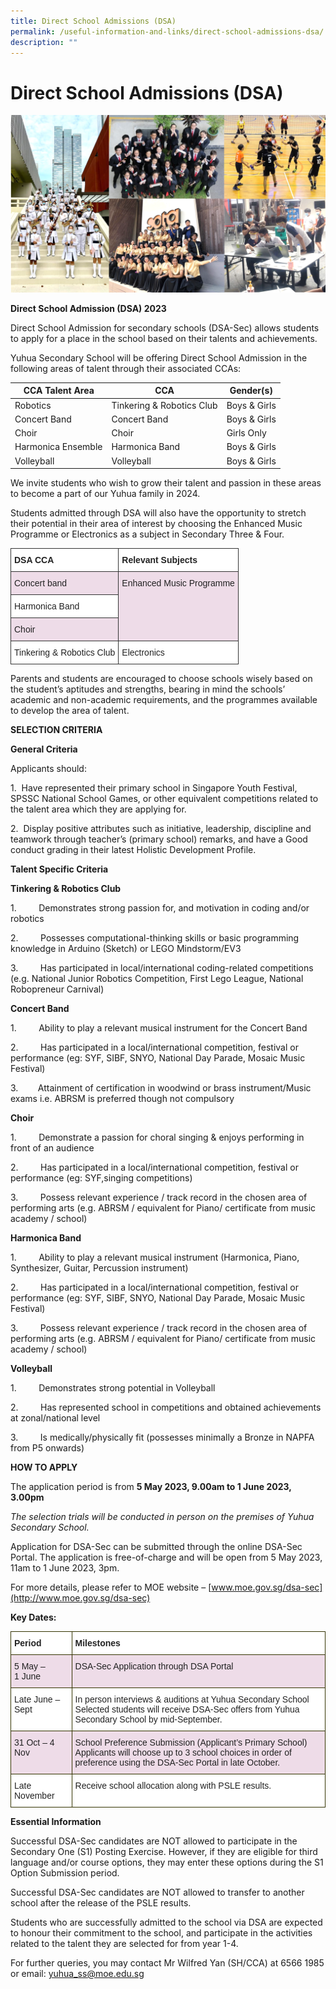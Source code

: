 ```yaml
---
title: Direct School Admissions (DSA)
permalink: /useful-information-and-links/direct-school-admissions-dsa/
description: ""
---
```

# **Direct School Admissions (DSA)**

![](/images/CCA%20achievements.png)

**Direct School Admission (DSA) 2023**

Direct School Admission for secondary schools (DSA-Sec) allows students to apply for a place in the school based on their talents and achievements.

Yuhua Secondary School will be offering Direct School Admission in the following areas of talent through their associated CCAs:



| CCA Talent Area | CCA | Gender(s) |
| -------- | -------- | -------- |
| Robotics     | Tinkering &amp; Robotics Club     | Boys &amp; Girls     |
| Concert Band    | Concert Band     | Boys &amp; Girls     |
| Choir     | Choir     | Girls Only     |
| Harmonica Ensemble     | Harmonica Band     | Boys &amp; Girls     |
| Volleyball     | Volleyball     | Boys &amp; Girls     |

We invite students who wish to grow their talent and passion in these areas to become a part of our Yuhua family in 2024.

Students admitted through DSA will also have the opportunity to stretch their potential in their area of interest by choosing the Enhanced Music Programme or Electronics as a subject in Secondary Three &amp; Four.

<table style="border-collapse:collapse;border-spacing:0" class="tg"><thead><tr><th style="background-color:#FFF;border-color:#333333;border-style:solid;border-width:1px;color:#222;font-family:Arial, sans-serif;font-size:14px;font-weight:bold;overflow:hidden;padding:10px 5px;text-align:left;vertical-align:top;word-break:normal">DSA CCA</th><th style="background-color:#FFF;border-color:#333333;border-style:solid;border-width:1px;color:#222;font-family:Arial, sans-serif;font-size:14px;font-weight:bold;overflow:hidden;padding:10px 5px;text-align:left;vertical-align:top;word-break:normal">Relevant Subjects</th></tr></thead><tbody><tr><td style="background-color:#EEDCE8;border-color:#333333;border-style:solid;border-width:1px;color:#222;font-family:Arial, sans-serif;font-size:14px;overflow:hidden;padding:10px 5px;text-align:left;vertical-align:top;word-break:normal">Concert band</td><td style="background-color:#EEDCE8;border-color:#333333;border-style:solid;border-width:1px;color:#222;font-family:Arial, sans-serif;font-size:14px;overflow:hidden;padding:10px 5px;text-align:left;vertical-align:top;word-break:normal" rowspan="3">Enhanced Music Programme</td></tr><tr><td style="background-color:#FFF;border-color:#333333;border-style:solid;border-width:1px;color:#222;font-family:Arial, sans-serif;font-size:14px;overflow:hidden;padding:10px 5px;text-align:left;vertical-align:top;word-break:normal">Harmonica Band</td></tr><tr><td style="background-color:#EEDCE8;border-color:#333333;border-style:solid;border-width:1px;color:#222;font-family:Arial, sans-serif;font-size:14px;overflow:hidden;padding:10px 5px;text-align:left;vertical-align:top;word-break:normal">Choir</td></tr><tr><td style="background-color:#FFF;border-color:#333333;border-style:solid;border-width:1px;color:#222;font-family:Arial, sans-serif;font-size:14px;overflow:hidden;padding:10px 5px;text-align:left;vertical-align:top;word-break:normal">Tinkering &amp; Robotics Club</td><td style="background-color:#FFF;border-color:#333333;border-style:solid;border-width:1px;color:#222;font-family:Arial, sans-serif;font-size:14px;overflow:hidden;padding:10px 5px;text-align:left;vertical-align:top;word-break:normal">Electronics</td></tr></tbody></table>


Parents and students are encouraged to choose schools wisely based on the student’s aptitudes and strengths, bearing in mind the schools’ academic and non-academic requirements, and the programmes available to develop the area of talent.

**SELECTION CRITERIA**

**General Criteria**

Applicants should:

1.&nbsp; Have represented their primary school in Singapore Youth Festival, SPSSC National School Games, or other equivalent competitions related to the talent area which they are applying for.

2.&nbsp; Display positive attributes such as initiative, leadership, discipline and teamwork through teacher’s (primary school) remarks, and have a Good conduct grading in their latest Holistic Development Profile.

**Talent Specific Criteria**

**Tinkering &amp; Robotics Club**

1.&nbsp;&nbsp;&nbsp;&nbsp;&nbsp;&nbsp;&nbsp;&nbsp; Demonstrates strong passion for, and motivation in coding and/or robotics

2.&nbsp;&nbsp;&nbsp;&nbsp;&nbsp;&nbsp;&nbsp;&nbsp; Possesses computational-thinking skills or basic programming knowledge in Arduino (Sketch) or LEGO Mindstorm/EV3

3.&nbsp; &nbsp;&nbsp;&nbsp;&nbsp;&nbsp;&nbsp; Has participated in local/international coding-related competitions (e.g. National Junior Robotics Competition, First Lego League, National Robopreneur Carnival)&nbsp;

**Concert Band**

1.&nbsp;&nbsp;&nbsp;&nbsp;&nbsp;&nbsp;&nbsp;&nbsp; Ability to play a relevant musical instrument for the Concert Band

2.&nbsp;&nbsp;&nbsp;&nbsp;&nbsp;&nbsp;&nbsp;&nbsp; Has participated in a local/international competition, festival or performance (eg: SYF, SIBF, SNYO, National Day Parade, Mosaic Music Festival)

3.&nbsp;&nbsp;&nbsp;&nbsp;&nbsp;&nbsp;&nbsp; Attainment of certification in woodwind or brass instrument/Music exams i.e. ABRSM is preferred though not compulsory

**Choir**

1.&nbsp;&nbsp;&nbsp;&nbsp;&nbsp;&nbsp;&nbsp;&nbsp; Demonstrate a passion for choral singing &amp; enjoys performing in front of an audience

2.&nbsp;&nbsp;&nbsp;&nbsp;&nbsp;&nbsp;&nbsp;&nbsp; Has participated in a local/international competition, festival or performance (eg: SYF,singing competitions)

3.&nbsp;&nbsp;&nbsp;&nbsp;&nbsp;&nbsp;&nbsp;&nbsp; Possess relevant experience / track record in the chosen area of performing arts (e.g. ABRSM / equivalent for Piano/ certificate from music academy / school)

**Harmonica Band**

1.&nbsp;&nbsp;&nbsp;&nbsp;&nbsp;&nbsp;&nbsp;&nbsp; Ability to play a relevant musical instrument (Harmonica, Piano, Synthesizer, Guitar, Percussion instrument)

2.&nbsp;&nbsp;&nbsp;&nbsp;&nbsp;&nbsp;&nbsp;&nbsp; Has participated in a local/international competition, festival or performance (eg: SYF, SIBF, SNYO, National Day Parade, Mosaic Music Festival)

3.&nbsp;&nbsp;&nbsp;&nbsp;&nbsp;&nbsp;&nbsp;&nbsp; Possess relevant experience / track record in the chosen area of performing arts (e.g. ABRSM / equivalent for Piano/ certificate from music academy / school)

**Volleyball**

1.&nbsp;&nbsp;&nbsp;&nbsp;&nbsp;&nbsp;&nbsp;&nbsp; Demonstrates strong potential in Volleyball

2.&nbsp;&nbsp;&nbsp;&nbsp;&nbsp;&nbsp;&nbsp;&nbsp; Has represented school in competitions and obtained achievements at zonal/national level

3.&nbsp;&nbsp;&nbsp;&nbsp;&nbsp;&nbsp;&nbsp;&nbsp; Is medically/physically fit (possesses minimally a Bronze in NAPFA from P5 onwards)

**HOW TO APPLY**

The application period is from&nbsp;**5 May 2023, 9.00am to 1 June 2023, 3.00pm**

_The selection trials will be conducted in person on the premises of Yuhua Secondary School._

Application for DSA-Sec can be submitted through the online DSA-Sec Portal. The application is free-of-charge and will be open from 5 May 2023, 11am to 1 June 2023, 3pm.

For more details, please refer to MOE website –&nbsp;[www.moe.gov.sg/dsa-sec](http://www.moe.gov.sg/dsa-sec)

**Key Dates:**

<table style="border-collapse:collapse;border-spacing:0" class="tg"><thead><tr><th style="background-color:#FFF;border-color:#343300;border-style:solid;border-width:1px;color:#222;font-family:Arial, sans-serif;font-size:14px;font-weight:bold;overflow:hidden;padding:10px 5px;text-align:left;vertical-align:top;word-break:normal">Period</th><th style="background-color:#FFF;border-color:#343300;border-style:solid;border-width:1px;color:#222;font-family:Arial, sans-serif;font-size:14px;font-weight:bold;overflow:hidden;padding:10px 5px;text-align:left;vertical-align:top;word-break:normal">Milestones</th></tr></thead><tbody><tr><td style="background-color:#EEDCE8;border-color:#343300;border-style:solid;border-width:1px;color:#222;font-family:Arial, sans-serif;font-size:14px;overflow:hidden;padding:10px 5px;text-align:left;vertical-align:top;word-break:normal">5 May –<br>1 June</td><td style="background-color:#EEDCE8;border-color:#343300;border-style:solid;border-width:1px;color:#222;font-family:Arial, sans-serif;font-size:14px;overflow:hidden;padding:10px 5px;text-align:left;vertical-align:top;word-break:normal">DSA-Sec Application through DSA Portal</td></tr><tr><td style="background-color:#FFF;border-color:#343300;border-style:solid;border-width:1px;color:#222;font-family:Arial, sans-serif;font-size:14px;overflow:hidden;padding:10px 5px;text-align:left;vertical-align:top;word-break:normal">Late June – Sept</td><td style="background-color:#FFF;border-color:#343300;border-style:solid;border-width:1px;color:#222;font-family:Arial, sans-serif;font-size:14px;overflow:hidden;padding:10px 5px;text-align:left;vertical-align:top;word-break:normal">In person interviews &amp; auditions at Yuhua Secondary School<br>Selected students will receive DSA-Sec offers from Yuhua Secondary School by mid-September.</td></tr><tr><td style="background-color:#EEDCE8;border-color:#343300;border-style:solid;border-width:1px;color:#222;font-family:Arial, sans-serif;font-size:14px;overflow:hidden;padding:10px 5px;text-align:left;vertical-align:top;word-break:normal">31 Oct – 4 Nov</td><td style="background-color:#EEDCE8;border-color:#343300;border-style:solid;border-width:1px;color:#222;font-family:Arial, sans-serif;font-size:14px;overflow:hidden;padding:10px 5px;text-align:left;vertical-align:top;word-break:normal">School Preference Submission (Applicant’s Primary School)<br>Applicants will choose up to 3 school choices in order of preference using the DSA-Sec Portal in late October.</td></tr><tr><td style="background-color:#FFF;border-color:#343300;border-style:solid;border-width:1px;color:#222;font-family:Arial, sans-serif;font-size:14px;overflow:hidden;padding:10px 5px;text-align:left;vertical-align:top;word-break:normal">Late November</td><td style="background-color:#FFF;border-color:#343300;border-style:solid;border-width:1px;color:#222;font-family:Arial, sans-serif;font-size:14px;overflow:hidden;padding:10px 5px;text-align:left;vertical-align:top;word-break:normal">Receive school allocation along with PSLE results.</td></tr></tbody></table>

**Essential Information**

Successful DSA-Sec candidates are NOT allowed to participate in the Secondary One (S1) Posting Exercise. However, if they are eligible for third language and/or course options, they may enter these options during the S1 Option Submission period.

Successful DSA-Sec candidates are NOT allowed to transfer to another school after the release of the PSLE results.&nbsp;

Students who are successfully admitted to the school via DSA are expected to honour their commitment to the school, and participate in the activities related to the talent they are selected for from year 1-4.

For further queries, you may contact Mr Wilfred Yan (SH/CCA) at 6566 1985 or email:&nbsp;[yuhua\_ss@moe.edu.sg](mailto:yuhua_ss@moe.edu.sg)